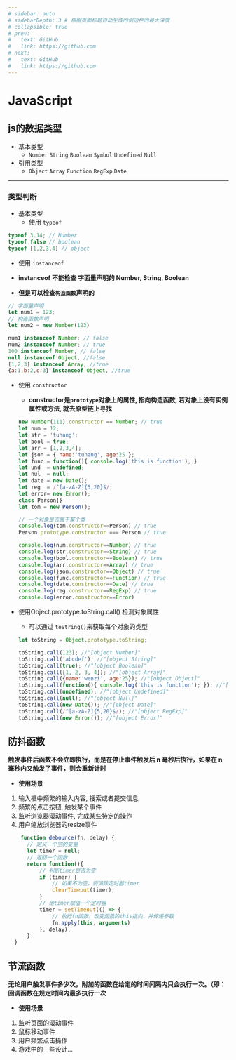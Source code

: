 ```yaml
---
# sidebar: auto
# sidebarDepth: 3 # 根据页面标题自动生成的侧边栏的最大深度
# collapsible: true
# prev:
#   text: GitHub
#   link: https://github.com
# next:
#   text: GitHub
#   link: https://github.com
---
```

# JavaScript
## js的数据类型
* 基本类型
  - `Number` `String` `Boolean` `Symbol` `Undefined` `Null`
* 引用类型
  - `Object` `Array` `Function` `RegExp` `Date`
--- 
### 类型判断
* 基本类型
  - 使用 `typeof`

```javascript
typeof 3.14; // Number
typeof false // boolean
typeof [1,2,3,4] // object
```

 - 使用 `instanceof`

  - __instanceof 不能检查 字面量声明的 Number, String, Boolean__
  - __但是可以检查`构造函数`声明的__

```javascript
// 字面量声明
let num1 = 123;
// 构造函数声明
let num2 = new Number(123)

num1 instanceof Number; // false
num2 instanceof Number; // true
100 instanceof Number, // false
null instanceof Object, //false
[1,2,3] instanceof Array, //true
{a:1,b:2,c:3} instanceof Object, //true

```
- 使用 `constructor`
  - __constructor是`prototype`对象上的属性, 指向构造函数, 若对象上没有实例属性或方法, 就去原型链上寻找__

  ```javascript
  new Number(111).constructor == Number; // true
  let num = 12;
  let str = 'tuhang';
  let bool = true;
  let arr = [1,2,3,4];
  let json = { name:'tuhang', age:25 };
  let func = function(){ console.log('this is function'); }
  let und  = undefined;
  let nul  = null;
  let date = new Date();
  let reg  = /^[a-zA-Z]{5,20}$/;
  let error= new Error();
  class Person{}
  let tom = new Person();

  // 一个对象是否属于某个类
  console.log(tom.constructor==Person) // true
  Person.prototype.constructor === Person // true

  console.log(num.constructor==Number) // true
  console.log(str.constructor==String) // true
  console.log(bool.constructor==Boolean) // true
  console.log(arr.constructor==Array) // true
  console.log(json.constructor==Object) // true
  console.log(func.constructor==Function) // true
  console.log(date.constructor==Date) // true
  console.log(reg.constructor==RegExp) // true
  console.log(error.constructor==Error)
  ```


- 使用Object.prototype.toString.call() 检测对象属性
  - 可以通过 `toString()`来获取每个对象的类型
  ```javascript
  let toString = Object.prototype.toString;

  toString.call(123); //"[object Number]"
  toString.call('abcdef'); //"[object String]"
  toString.call(true); //"[object Boolean]"
  toString.call([1, 2, 3, 4]); //"[object Array]"
  toString.call({name:'wenzi', age:25}); //"[object Object]"
  toString.call(function(){ console.log('this is function'); }); //"[object Function]"
  toString.call(undefined); //"[object Undefined]"
  toString.call(null); //"[object Null]"
  toString.call(new Date()); //"[object Date]"
  toString.call(/^[a-zA-Z]{5,20}$/); //"[object RegExp]"
  toString.call(new Error()); //"[object Error]"
  ```

## 防抖函数
__触发事件后函数不会立即执行，而是在停止事件触发后 n 毫秒后执行，如果在 n 毫秒内又触发了事件，则会重新计时__
* __使用场景__
1. 输入框中频繁的输入内容, 搜索或者提交信息
2. 频繁的点击按钮, 触发某个事件
3. 监听浏览器滚动事件, 完成某些特定的操作
4. 用户缩放浏览器的resize事件

```javascript
    function debounce(fn, delay) {
      // 定义一个空的变量
      let timer = null;
      // 返回一个函数
      return function(){
          // 判断timer是否为空
          if (timer) {
              // 如果不为空，则清除定时器timer
              clearTimeout(timer);
          }
          // 给timer赋值一个定时器
          timer = setTimeout(() => {
              // 执行fn函数，改变函数的this指向，并传递参数
              fn.apply(this, arguments)
          }, delay);
      }
  } 
```

## 节流函数

__无论用户触发事件多少次，附加的函数在给定的时间间隔内只会执行一次。（即：回调函数在规定时间内最多执行一次__

* __使用场景__
1. 监听页面的滚动事件
2. 鼠标移动事件
3. 用户频繁点击操作
4. 游戏中的一些设计...


